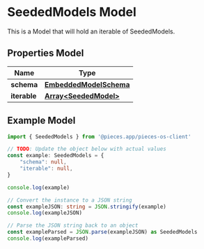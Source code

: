
# SeededModels Model

This is a Model that will hold an iterable of SeededModels.

## Properties Model

Name | Type
------------ | -------------
**schema** | [**EmbeddedModelSchema**](EmbeddedModelSchema)
**iterable** | [**Array&lt;SeededModel&gt;**](SeededModel)

## Example Model

```typescript
import { SeededModels } from '@pieces.app/pieces-os-client'

// TODO: Update the object below with actual values
const example: SeededModels = {
    "schema": null,
    "iterable": null,
}

console.log(example)

// Convert the instance to a JSON string
const exampleJSON: string = JSON.stringify(example)
console.log(exampleJSON)

// Parse the JSON string back to an object
const exampleParsed = JSON.parse(exampleJSON) as SeededModels
console.log(exampleParsed)
```


